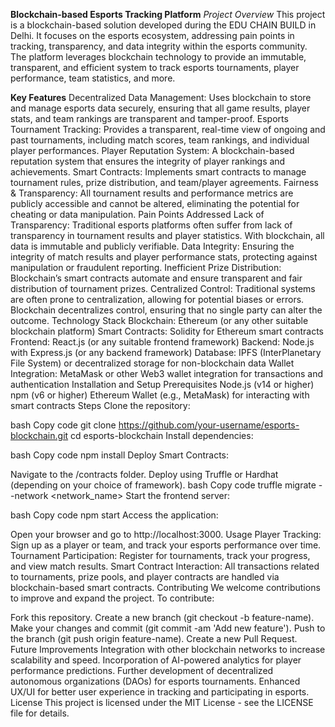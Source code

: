 **Blockchain-based Esports Tracking Platform**
*Project Overview*
This project is a blockchain-based solution developed during the EDU CHAIN BUILD in Delhi. It focuses on the esports ecosystem, addressing pain points in tracking, transparency, and data integrity within the esports community. The platform leverages blockchain technology to provide an immutable, transparent, and efficient system to track esports tournaments, player performance, team statistics, and more.

**Key Features**
Decentralized Data Management: Uses blockchain to store and manage esports data securely, ensuring that all game results, player stats, and team rankings are transparent and tamper-proof.
Esports Tournament Tracking: Provides a transparent, real-time view of ongoing and past tournaments, including match scores, team rankings, and individual player performances.
Player Reputation System: A blockchain-based reputation system that ensures the integrity of player rankings and achievements.
Smart Contracts: Implements smart contracts to manage tournament rules, prize distribution, and team/player agreements.
Fairness & Transparency: All tournament results and performance metrics are publicly accessible and cannot be altered, eliminating the potential for cheating or data manipulation.
Pain Points Addressed
Lack of Transparency: Traditional esports platforms often suffer from lack of transparency in tournament results and player statistics. With blockchain, all data is immutable and publicly verifiable.
Data Integrity: Ensuring the integrity of match results and player performance stats, protecting against manipulation or fraudulent reporting.
Inefficient Prize Distribution: Blockchain’s smart contracts automate and ensure transparent and fair distribution of tournament prizes.
Centralized Control: Traditional systems are often prone to centralization, allowing for potential biases or errors. Blockchain decentralizes control, ensuring that no single party can alter the outcome.
Technology Stack
Blockchain: Ethereum (or any other suitable blockchain platform)
Smart Contracts: Solidity for Ethereum smart contracts
Frontend: React.js (or any suitable frontend framework)
Backend: Node.js with Express.js (or any backend framework)
Database: IPFS (InterPlanetary File System) or decentralized storage for non-blockchain data
Wallet Integration: MetaMask or other Web3 wallet integration for transactions and authentication
Installation and Setup
Prerequisites
Node.js (v14 or higher)
npm (v6 or higher)
Ethereum Wallet (e.g., MetaMask) for interacting with smart contracts
Steps
Clone the repository:

bash
Copy code
git clone https://github.com/your-username/esports-blockchain.git
cd esports-blockchain
Install dependencies:

bash
Copy code
npm install
Deploy Smart Contracts:

Navigate to the /contracts folder.
Deploy using Truffle or Hardhat (depending on your choice of framework).
bash
Copy code
truffle migrate --network <network_name>
Start the frontend server:

bash
Copy code
npm start
Access the application:

Open your browser and go to http://localhost:3000.
Usage
Player Tracking: Sign up as a player or team, and track your esports performance over time.
Tournament Participation: Register for tournaments, track your progress, and view match results.
Smart Contract Interaction: All transactions related to tournaments, prize pools, and player contracts are handled via blockchain-based smart contracts.
Contributing
We welcome contributions to improve and expand the project. To contribute:

Fork this repository.
Create a new branch (git checkout -b feature-name).
Make your changes and commit (git commit -am 'Add new feature').
Push to the branch (git push origin feature-name).
Create a new Pull Request.
Future Improvements
Integration with other blockchain networks to increase scalability and speed.
Incorporation of AI-powered analytics for player performance predictions.
Further development of decentralized autonomous organizations (DAOs) for esports tournaments.
Enhanced UX/UI for better user experience in tracking and participating in esports.
License
This project is licensed under the MIT License - see the LICENSE file for details.

